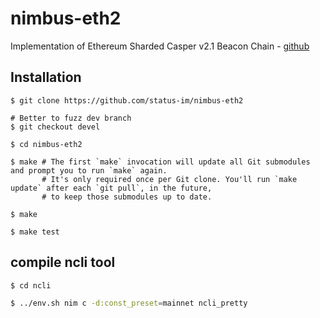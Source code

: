 # nimbus-eth2

Implementation of Ethereum Sharded Casper v2.1 Beacon Chain - [github](https://github.com/status-im/nimbus-eth2)

## Installation

```
$ git clone https://github.com/status-im/nimbus-eth2

# Better to fuzz dev branch
$ git checkout devel

$ cd nimbus-eth2

$ make # The first `make` invocation will update all Git submodules and prompt you to run `make` again.
       # It's only required once per Git clone. You'll run `make update` after each `git pull`, in the future,
       # to keep those submodules up to date.  

$ make 

$ make test
```

## compile ncli tool

``` sh
$ cd ncli

$ ../env.sh nim c -d:const_preset=mainnet ncli_pretty
```
